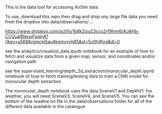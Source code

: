 This is the data tool for accessing AirSim data.

To use, download this repo then drag and drop any large file data you need from the dropbox into data/observations/...:

https://www.dropbox.com/scl/fo/1b8k2izu23ccu2rf9hmi6/AJAHb-CCQual8IeuoFpqjnA?rlkey=u5688vsipcej5au4kgmxyvh85&st=5v0h9fug&dl=0

see the analytics/visualize_data.ipynb notebook for an example of how to fetch and visualize data from a given map, sensor, and coordinates and/or navigation path

see the supervised_learning/depth_2d_extraction/monocular_depth.ipynb notebook of how to fetch training/testing data to train a CNN model for monocular depth extraction

The monocular_depth notebook uses the data SceneV1 and DepthV1. For weather, you will need SceneV3, SceneV4, and SceneV5. You can see the bottom of the readme.txt file in the data/observations folder for all of the different data available in the catalogue.
